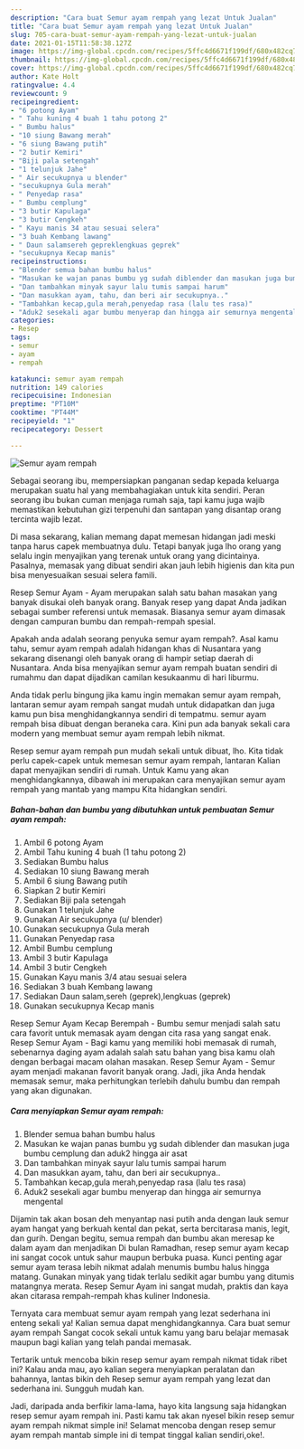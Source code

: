 ```yaml
---
description: "Cara buat Semur ayam rempah yang lezat Untuk Jualan"
title: "Cara buat Semur ayam rempah yang lezat Untuk Jualan"
slug: 705-cara-buat-semur-ayam-rempah-yang-lezat-untuk-jualan
date: 2021-01-15T11:58:38.127Z
image: https://img-global.cpcdn.com/recipes/5ffc4d6671f199df/680x482cq70/semur-ayam-rempah-foto-resep-utama.jpg
thumbnail: https://img-global.cpcdn.com/recipes/5ffc4d6671f199df/680x482cq70/semur-ayam-rempah-foto-resep-utama.jpg
cover: https://img-global.cpcdn.com/recipes/5ffc4d6671f199df/680x482cq70/semur-ayam-rempah-foto-resep-utama.jpg
author: Kate Holt
ratingvalue: 4.4
reviewcount: 9
recipeingredient:
- "6 potong Ayam"
- " Tahu kuning 4 buah 1 tahu potong 2"
- " Bumbu halus"
- "10 siung Bawang merah"
- "6 siung Bawang putih"
- "2 butir Kemiri"
- "Biji pala setengah"
- "1 telunjuk Jahe"
- " Air secukupnya u blender"
- "secukupnya Gula merah"
- " Penyedap rasa"
- " Bumbu cemplung"
- "3 butir Kapulaga"
- "3 butir Cengkeh"
- " Kayu manis 34 atau sesuai selera"
- "3 buah Kembang lawang"
- " Daun salamsereh gepreklengkuas geprek"
- "secukupnya Kecap manis"
recipeinstructions:
- "Blender semua bahan bumbu halus"
- "Masukan ke wajan panas bumbu yg sudah diblender dan masukan juga bumbu cemplung dan aduk2 hingga air asat"
- "Dan tambahkan minyak sayur lalu tumis sampai harum"
- "Dan masukkan ayam, tahu, dan beri air secukupnya.."
- "Tambahkan kecap,gula merah,penyedap rasa (lalu tes rasa)"
- "Aduk2 sesekali agar bumbu menyerap dan hingga air semurnya mengental"
categories:
- Resep
tags:
- semur
- ayam
- rempah

katakunci: semur ayam rempah 
nutrition: 149 calories
recipecuisine: Indonesian
preptime: "PT10M"
cooktime: "PT44M"
recipeyield: "1"
recipecategory: Dessert

---
```



![Semur ayam rempah](https://img-global.cpcdn.com/recipes/5ffc4d6671f199df/680x482cq70/semur-ayam-rempah-foto-resep-utama.jpg)

Sebagai seorang ibu, mempersiapkan panganan sedap kepada keluarga merupakan suatu hal yang membahagiakan untuk kita sendiri. Peran seorang ibu bukan cuman menjaga rumah saja, tapi kamu juga wajib memastikan kebutuhan gizi terpenuhi dan santapan yang disantap orang tercinta wajib lezat.

Di masa  sekarang, kalian memang dapat memesan hidangan jadi meski tanpa harus capek membuatnya dulu. Tetapi banyak juga lho orang yang selalu ingin menyajikan yang terenak untuk orang yang dicintainya. Pasalnya, memasak yang dibuat sendiri akan jauh lebih higienis dan kita pun bisa menyesuaikan sesuai selera famili. 

Resep Semur Ayam - Ayam merupakan salah satu bahan masakan yang banyak disukai oleh banyak orang. Banyak resep yang dapat Anda jadikan sebagai sumber referensi untuk memasak. Biasanya semur ayam dimasak dengan campuran bumbu dan rempah-rempah spesial.

Apakah anda adalah seorang penyuka semur ayam rempah?. Asal kamu tahu, semur ayam rempah adalah hidangan khas di Nusantara yang sekarang disenangi oleh banyak orang di hampir setiap daerah di Nusantara. Anda bisa menyajikan semur ayam rempah buatan sendiri di rumahmu dan dapat dijadikan camilan kesukaanmu di hari liburmu.

Anda tidak perlu bingung jika kamu ingin memakan semur ayam rempah, lantaran semur ayam rempah sangat mudah untuk didapatkan dan juga kamu pun bisa menghidangkannya sendiri di tempatmu. semur ayam rempah bisa dibuat dengan beraneka cara. Kini pun ada banyak sekali cara modern yang membuat semur ayam rempah lebih nikmat.

Resep semur ayam rempah pun mudah sekali untuk dibuat, lho. Kita tidak perlu capek-capek untuk memesan semur ayam rempah, lantaran Kalian dapat menyajikan sendiri di rumah. Untuk Kamu yang akan menghidangkannya, dibawah ini merupakan cara menyajikan semur ayam rempah yang mantab yang mampu Kita hidangkan sendiri.

<!--inarticleads1-->

##### Bahan-bahan dan bumbu yang dibutuhkan untuk pembuatan Semur ayam rempah:

1. Ambil 6 potong Ayam
1. Ambil  Tahu kuning 4 buah (1 tahu potong 2)
1. Sediakan  Bumbu halus
1. Sediakan 10 siung Bawang merah
1. Ambil 6 siung Bawang putih
1. Siapkan 2 butir Kemiri
1. Sediakan Biji pala setengah
1. Gunakan 1 telunjuk Jahe
1. Gunakan  Air secukupnya (u/ blender)
1. Gunakan secukupnya Gula merah
1. Gunakan  Penyedap rasa
1. Ambil  Bumbu cemplung
1. Ambil 3 butir Kapulaga
1. Ambil 3 butir Cengkeh
1. Gunakan  Kayu manis 3/4 atau sesuai selera
1. Sediakan 3 buah Kembang lawang
1. Sediakan  Daun salam,sereh (geprek),lengkuas (geprek)
1. Gunakan secukupnya Kecap manis


Resep Semur Ayam Kecap Berempah - Bumbu semur menjadi salah satu cara favorit untuk memasak ayam dengan cita rasa yang sangat enak. Resep Semur Ayam - Bagi kamu yang memiliki hobi memasak di rumah, sebenarnya daging ayam adalah salah satu bahan yang bisa kamu olah dengan berbagai macam olahan masakan. Resep Semur Ayam - Semur ayam menjadi makanan favorit banyak orang. Jadi, jika Anda hendak memasak semur, maka perhitungkan terlebih dahulu bumbu dan rempah yang akan digunakan. 

<!--inarticleads2-->

##### Cara menyiapkan Semur ayam rempah:

1. Blender semua bahan bumbu halus
1. Masukan ke wajan panas bumbu yg sudah diblender dan masukan juga bumbu cemplung dan aduk2 hingga air asat
1. Dan tambahkan minyak sayur lalu tumis sampai harum
1. Dan masukkan ayam, tahu, dan beri air secukupnya..
1. Tambahkan kecap,gula merah,penyedap rasa (lalu tes rasa)
1. Aduk2 sesekali agar bumbu menyerap dan hingga air semurnya mengental


Dijamin tak akan bosan deh menyantap nasi putih anda dengan lauk semur ayam hangat yang berkuah kental dan pekat, serta bercitarasa manis, legit, dan gurih. Dengan begitu, semua rempah dan bumbu akan meresap ke dalam ayam dan menjadikan Di bulan Ramadhan, resep semur ayam kecap ini sangat cocok untuk sahur maupun berbuka puasa. Kunci penting agar semur ayam terasa lebih nikmat adalah menumis bumbu halus hingga matang. Gunakan minyak yang tidak terlalu sedikit agar bumbu yang ditumis matangnya merata. Resep Semur Ayam ini sangat mudah, praktis dan kaya akan citarasa rempah-rempah khas kuliner Indonesia. 

Ternyata cara membuat semur ayam rempah yang lezat sederhana ini enteng sekali ya! Kalian semua dapat menghidangkannya. Cara buat semur ayam rempah Sangat cocok sekali untuk kamu yang baru belajar memasak maupun bagi kalian yang telah pandai memasak.

Tertarik untuk mencoba bikin resep semur ayam rempah nikmat tidak ribet ini? Kalau anda mau, ayo kalian segera menyiapkan peralatan dan bahannya, lantas bikin deh Resep semur ayam rempah yang lezat dan sederhana ini. Sungguh mudah kan. 

Jadi, daripada anda berfikir lama-lama, hayo kita langsung saja hidangkan resep semur ayam rempah ini. Pasti kamu tak akan nyesel bikin resep semur ayam rempah nikmat simple ini! Selamat mencoba dengan resep semur ayam rempah mantab simple ini di tempat tinggal kalian sendiri,oke!.

